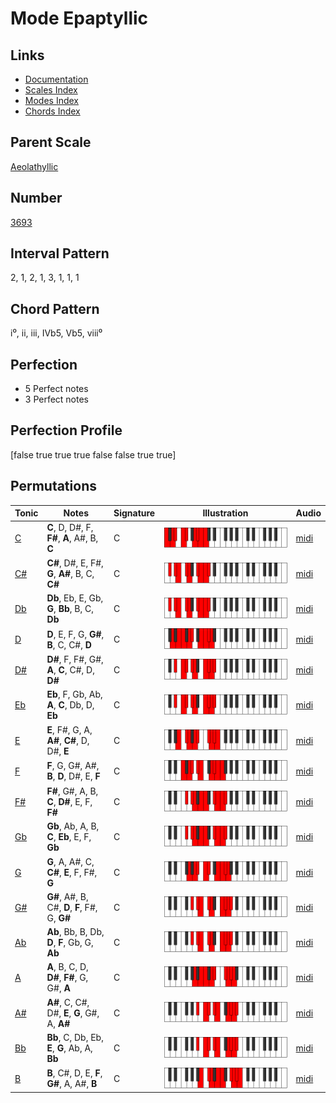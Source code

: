 # Mode Epaptyllic

## Links

- [Documentation](README.md)
- [Scales Index](Scales.md)
- [Modes Index](Modes.md)
- [Chords Index](Chords.md)

## Parent Scale

[Aeolathyllic](ScaleAeolathyllic.md)

## Number

[3693](https://ianring.com/musictheory/scales/3693)

## Interval Pattern

2, 1, 2, 1, 3, 1, 1, 1

## Chord Pattern

i⁰, ii, iii, IVb5, Vb5, viii⁰

## Perfection

- 5 Perfect notes
- 3 Perfect notes

## Perfection Profile

[false true true true false false true true]

## Permutations

| Tonic | Notes | Signature | Illustration | Audio |
|-------|-------|-----------|--------------|-------|
| [C](ModeCNaturalEpaptyllic.md) | **C**, D, D#, F, **F#**, **A**, A#, B, **C** | C | ![CNaturalEpaptyllic](ModeCNaturalEpaptyllic.png) | [midi](https://github.com/edipermadi/music/blob/main/docs/ModeCNaturalEpaptyllic.mid?raw=true) |
| [C#](ModeCSharpEpaptyllic.md) | **C#**, D#, E, F#, **G**, **A#**, B, C, **C#** | C | ![CSharpEpaptyllic](ModeCSharpEpaptyllic.png) | [midi](https://github.com/edipermadi/music/blob/main/docs/ModeCSharpEpaptyllic.mid?raw=true) |
| [Db](ModeDFlatEpaptyllic.md) | **Db**, Eb, E, Gb, **G**, **Bb**, B, C, **Db** | C | ![DFlatEpaptyllic](ModeDFlatEpaptyllic.png) | [midi](https://github.com/edipermadi/music/blob/main/docs/ModeDFlatEpaptyllic.mid?raw=true) |
| [D](ModeDNaturalEpaptyllic.md) | **D**, E, F, G, **G#**, **B**, C, C#, **D** | C | ![DNaturalEpaptyllic](ModeDNaturalEpaptyllic.png) | [midi](https://github.com/edipermadi/music/blob/main/docs/ModeDNaturalEpaptyllic.mid?raw=true) |
| [D#](ModeDSharpEpaptyllic.md) | **D#**, F, F#, G#, **A**, **C**, C#, D, **D#** | C | ![DSharpEpaptyllic](ModeDSharpEpaptyllic.png) | [midi](https://github.com/edipermadi/music/blob/main/docs/ModeDSharpEpaptyllic.mid?raw=true) |
| [Eb](ModeEFlatEpaptyllic.md) | **Eb**, F, Gb, Ab, **A**, **C**, Db, D, **Eb** | C | ![EFlatEpaptyllic](ModeEFlatEpaptyllic.png) | [midi](https://github.com/edipermadi/music/blob/main/docs/ModeEFlatEpaptyllic.mid?raw=true) |
| [E](ModeENaturalEpaptyllic.md) | **E**, F#, G, A, **A#**, **C#**, D, D#, **E** | C | ![ENaturalEpaptyllic](ModeENaturalEpaptyllic.png) | [midi](https://github.com/edipermadi/music/blob/main/docs/ModeENaturalEpaptyllic.mid?raw=true) |
| [F](ModeFNaturalEpaptyllic.md) | **F**, G, G#, A#, **B**, **D**, D#, E, **F** | C | ![FNaturalEpaptyllic](ModeFNaturalEpaptyllic.png) | [midi](https://github.com/edipermadi/music/blob/main/docs/ModeFNaturalEpaptyllic.mid?raw=true) |
| [F#](ModeFSharpEpaptyllic.md) | **F#**, G#, A, B, **C**, **D#**, E, F, **F#** | C | ![FSharpEpaptyllic](ModeFSharpEpaptyllic.png) | [midi](https://github.com/edipermadi/music/blob/main/docs/ModeFSharpEpaptyllic.mid?raw=true) |
| [Gb](ModeGFlatEpaptyllic.md) | **Gb**, Ab, A, B, **C**, **Eb**, E, F, **Gb** | C | ![GFlatEpaptyllic](ModeGFlatEpaptyllic.png) | [midi](https://github.com/edipermadi/music/blob/main/docs/ModeGFlatEpaptyllic.mid?raw=true) |
| [G](ModeGNaturalEpaptyllic.md) | **G**, A, A#, C, **C#**, **E**, F, F#, **G** | C | ![GNaturalEpaptyllic](ModeGNaturalEpaptyllic.png) | [midi](https://github.com/edipermadi/music/blob/main/docs/ModeGNaturalEpaptyllic.mid?raw=true) |
| [G#](ModeGSharpEpaptyllic.md) | **G#**, A#, B, C#, **D**, **F**, F#, G, **G#** | C | ![GSharpEpaptyllic](ModeGSharpEpaptyllic.png) | [midi](https://github.com/edipermadi/music/blob/main/docs/ModeGSharpEpaptyllic.mid?raw=true) |
| [Ab](ModeAFlatEpaptyllic.md) | **Ab**, Bb, B, Db, **D**, **F**, Gb, G, **Ab** | C | ![AFlatEpaptyllic](ModeAFlatEpaptyllic.png) | [midi](https://github.com/edipermadi/music/blob/main/docs/ModeAFlatEpaptyllic.mid?raw=true) |
| [A](ModeANaturalEpaptyllic.md) | **A**, B, C, D, **D#**, **F#**, G, G#, **A** | C | ![ANaturalEpaptyllic](ModeANaturalEpaptyllic.png) | [midi](https://github.com/edipermadi/music/blob/main/docs/ModeANaturalEpaptyllic.mid?raw=true) |
| [A#](ModeASharpEpaptyllic.md) | **A#**, C, C#, D#, **E**, **G**, G#, A, **A#** | C | ![ASharpEpaptyllic](ModeASharpEpaptyllic.png) | [midi](https://github.com/edipermadi/music/blob/main/docs/ModeASharpEpaptyllic.mid?raw=true) |
| [Bb](ModeBFlatEpaptyllic.md) | **Bb**, C, Db, Eb, **E**, **G**, Ab, A, **Bb** | C | ![BFlatEpaptyllic](ModeBFlatEpaptyllic.png) | [midi](https://github.com/edipermadi/music/blob/main/docs/ModeBFlatEpaptyllic.mid?raw=true) |
| [B](ModeBNaturalEpaptyllic.md) | **B**, C#, D, E, **F**, **G#**, A, A#, **B** | C | ![BNaturalEpaptyllic](ModeBNaturalEpaptyllic.png) | [midi](https://github.com/edipermadi/music/blob/main/docs/ModeBNaturalEpaptyllic.mid?raw=true) |
